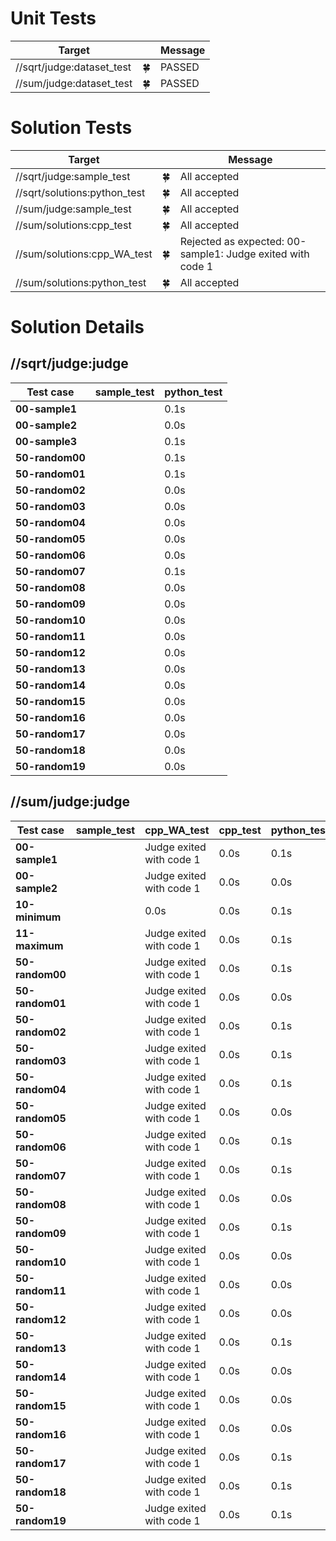 # Unit Tests

| Target | | Message |
| --- | --- | --- |
| //sqrt/judge:dataset_test | 🍀 | PASSED |
| //sum/judge:dataset_test | 🍀 | PASSED |
# Solution Tests

| Target | | Message |
| --- | --- | --- |
| //sqrt/judge:sample_test | 🍀 | All accepted |
| //sqrt/solutions:python_test | 🍀 | All accepted |
| //sum/judge:sample_test | 🍀 | All accepted |
| //sum/solutions:cpp_test | 🍀 | All accepted |
| //sum/solutions:cpp_WA_test | 🍀 | Rejected as expected: 00-sample1: Judge exited with code 1 |
| //sum/solutions:python_test | 🍀 | All accepted |
# Solution Details

## //sqrt/judge:judge

| Test case | sample_test | python_test |
| --- | --- | --- |
| **00-sample1** |  | 0.1s |
| **00-sample2** |  | 0.0s |
| **00-sample3** |  | 0.1s |
| **50-random00** |  | 0.1s |
| **50-random01** |  | 0.1s |
| **50-random02** |  | 0.0s |
| **50-random03** |  | 0.0s |
| **50-random04** |  | 0.0s |
| **50-random05** |  | 0.0s |
| **50-random06** |  | 0.0s |
| **50-random07** |  | 0.1s |
| **50-random08** |  | 0.0s |
| **50-random09** |  | 0.0s |
| **50-random10** |  | 0.0s |
| **50-random11** |  | 0.0s |
| **50-random12** |  | 0.0s |
| **50-random13** |  | 0.0s |
| **50-random14** |  | 0.0s |
| **50-random15** |  | 0.0s |
| **50-random16** |  | 0.0s |
| **50-random17** |  | 0.0s |
| **50-random18** |  | 0.0s |
| **50-random19** |  | 0.0s |
## //sum/judge:judge

| Test case | sample_test | cpp_WA_test | cpp_test | python_test |
| --- | --- | --- | --- | --- |
| **00-sample1** |  | Judge exited with code 1 | 0.0s | 0.1s |
| **00-sample2** |  | Judge exited with code 1 | 0.0s | 0.0s |
| **10-minimum** |  | 0.0s | 0.0s | 0.1s |
| **11-maximum** |  | Judge exited with code 1 | 0.0s | 0.1s |
| **50-random00** |  | Judge exited with code 1 | 0.0s | 0.1s |
| **50-random01** |  | Judge exited with code 1 | 0.0s | 0.0s |
| **50-random02** |  | Judge exited with code 1 | 0.0s | 0.1s |
| **50-random03** |  | Judge exited with code 1 | 0.0s | 0.1s |
| **50-random04** |  | Judge exited with code 1 | 0.0s | 0.1s |
| **50-random05** |  | Judge exited with code 1 | 0.0s | 0.0s |
| **50-random06** |  | Judge exited with code 1 | 0.0s | 0.1s |
| **50-random07** |  | Judge exited with code 1 | 0.0s | 0.1s |
| **50-random08** |  | Judge exited with code 1 | 0.0s | 0.0s |
| **50-random09** |  | Judge exited with code 1 | 0.0s | 0.1s |
| **50-random10** |  | Judge exited with code 1 | 0.0s | 0.0s |
| **50-random11** |  | Judge exited with code 1 | 0.0s | 0.0s |
| **50-random12** |  | Judge exited with code 1 | 0.0s | 0.0s |
| **50-random13** |  | Judge exited with code 1 | 0.0s | 0.1s |
| **50-random14** |  | Judge exited with code 1 | 0.0s | 0.0s |
| **50-random15** |  | Judge exited with code 1 | 0.0s | 0.0s |
| **50-random16** |  | Judge exited with code 1 | 0.0s | 0.0s |
| **50-random17** |  | Judge exited with code 1 | 0.0s | 0.1s |
| **50-random18** |  | Judge exited with code 1 | 0.0s | 0.1s |
| **50-random19** |  | Judge exited with code 1 | 0.0s | 0.1s |
